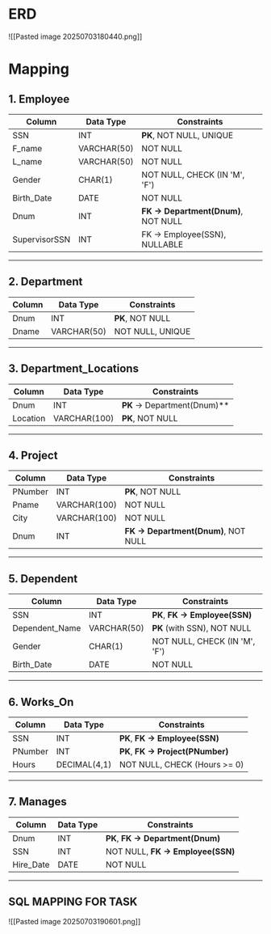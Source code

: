 # ERD

![[Pasted image 20250703180440.png]]

# Mapping
## **1. Employee**

| Column        | Data Type   | Constraints                         |
| ------------- | ----------- | ----------------------------------- |
| SSN           | INT         | **PK**, NOT NULL, UNIQUE            |
| F_name        | VARCHAR(50) | NOT NULL                            |
| L_name        | VARCHAR(50) | NOT NULL                            |
| Gender        | CHAR(1)     | NOT NULL, CHECK (IN 'M', 'F')       |
| Birth_Date    | DATE        | NOT NULL                            |
| Dnum          | INT         | **FK → Department(Dnum)**, NOT NULL |
| SupervisorSSN | INT         | FK → Employee(SSN), NULLABLE        |

---
## **2. Department**

|Column|Data Type|Constraints|
|---|---|---|
|Dnum|INT|**PK**, NOT NULL|
|Dname|VARCHAR(50)|NOT NULL, UNIQUE|

---

## **3. Department_Locations**

| Column   | Data Type    | Constraints                 |
| -------- | ------------ | --------------------------- |
| Dnum     | INT          | **PK** → Department(Dnum)** |
| Location | VARCHAR(100) | **PK**, NOT NULL            |

---

## **4. Project**

|Column|Data Type|Constraints|
|---|---|---|
|PNumber|INT|**PK**, NOT NULL|
|Pname|VARCHAR(100)|NOT NULL|
|City|VARCHAR(100)|NOT NULL|
|Dnum|INT|**FK → Department(Dnum)**, NOT NULL|

---
## **5. Dependent**

| Column         | Data Type   | Constraints                    |
| -------------- | ----------- | ------------------------------ |
| SSN            | INT         | **PK**, **FK → Employee(SSN)** |
| Dependent_Name | VARCHAR(50) | **PK** (with SSN), NOT NULL    |
| Gender         | CHAR(1)     | NOT NULL, CHECK (IN 'M', 'F')  |
| Birth_Date     | DATE        | NOT NULL                       |

---
## **6. Works_On**

| Column  | Data Type    | Constraints                       |
| ------- | ------------ | --------------------------------- |
| SSN     | INT          | **PK**, **FK → Employee(SSN)**    |
| PNumber | INT          | **PK**, **FK → Project(PNumber)** |
| Hours   | DECIMAL(4,1) | NOT NULL, CHECK (Hours >= 0)      |

---
## **7. Manages**

| Column    | Data Type | Constraints                       |
| --------- | --------- | --------------------------------- |
| Dnum      | INT       | **PK**, **FK → Department(Dnum)** |
| SSN       | INT       | NOT NULL, **FK → Employee(SSN)**  |
| Hire_Date | DATE      | NOT NULL                          |

---
## **SQL MAPPING FOR TASK** 

![[Pasted image 20250703190601.png]]
